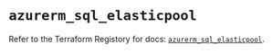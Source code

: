 # `azurerm_sql_elasticpool`

Refer to the Terraform Registory for docs: [`azurerm_sql_elasticpool`](https://www.terraform.io/docs/providers/azurerm/r/sql_elasticpool).

